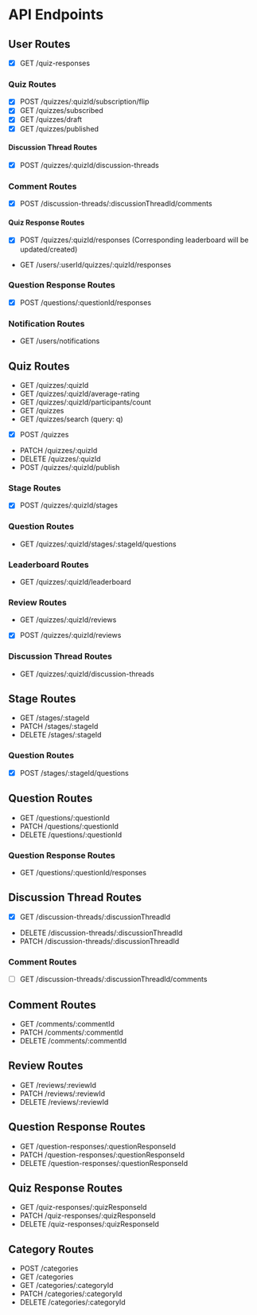 # API Endpoints

## User Routes

- [x] GET /quiz-responses

### Quiz Routes

- [x] POST /quizzes/:quizId/subscription/flip
- [x] GET /quizzes/subscribed
- [x] GET /quizzes/draft
- [x] GET /quizzes/published

#### Discussion Thread Routes

- [x] POST /quizzes/:quizId/discussion-threads

### Comment Routes

- [x] POST /discussion-threads/:discussionThreadId/comments

#### Quiz Response Routes

- [x] POST /quizzes/:quizId/responses (Corresponding leaderboard will be updated/created)
- GET /users/:userId/quizzes/:quizId/responses

### Question Response Routes

- [x] POST /questions/:questionId/responses

### Notification Routes

- GET /users/notifications

## Quiz Routes

- GET /quizzes/:quizId
- GET /quizzes/:quizId/average-rating
- GET /quizzes/:quizId/participants/count
- GET /quizzes
- GET /quizzes/search (query: q)
- [x] POST /quizzes
- PATCH /quizzes/:quizId
- DELETE /quizzes/:quizId
- POST /quizzes/:quizId/publish

### Stage Routes

- [x] POST /quizzes/:quizId/stages

### Question Routes

- GET /quizzes/:quizId/stages/:stageId/questions

### Leaderboard Routes

- GET /quizzes/:quizId/leaderboard

### Review Routes

- GET /quizzes/:quizId/reviews
- [x] POST /quizzes/:quizId/reviews

### Discussion Thread Routes

- GET /quizzes/:quizId/discussion-threads

## Stage Routes

- GET /stages/:stageId
- PATCH /stages/:stageId
- DELETE /stages/:stageId

### Question Routes

- [x] POST /stages/:stageId/questions

## Question Routes

- GET /questions/:questionId
- PATCH /questions/:questionId
- DELETE /questions/:questionId

### Question Response Routes

- GET /questions/:questionId/responses

## Discussion Thread Routes

- [x] GET /discussion-threads/:discussionThreadId
- DELETE /discussion-threads/:discussionThreadId
- PATCH /discussion-threads/:discussionThreadId

### Comment Routes

- [ ] GET /discussion-threads/:discussionThreadId/comments

## Comment Routes

- GET /comments/:commentId
- PATCH /comments/:commentId
- DELETE /comments/:commentId

## Review Routes

- GET /reviews/:reviewId
- PATCH /reviews/:reviewId
- DELETE /reviews/:reviewId

## Question Response Routes

- GET /question-responses/:questionResponseId
- PATCH /question-responses/:questionResponseId
- DELETE /question-responses/:questionResponseId

## Quiz Response Routes

- GET /quiz-responses/:quizResponseId
- PATCH /quiz-responses/:quizResponseId
- DELETE /quiz-responses/:quizResponseId

## Category Routes

- POST /categories
- GET /categories
- GET /categories/:categoryId
- PATCH /categories/:categoryId
- DELETE /categories/:categoryId
